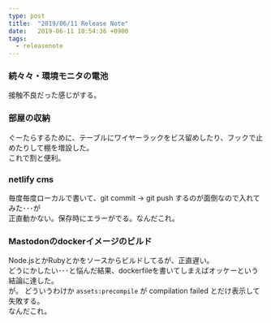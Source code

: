 ```yaml
---
type: post
title:  "2019/06/11 Release Note"
date:   2019-06-11 18:54:36 +0900
tags:
  - releasenote
---
```

### 続々々・環境モニタの電池

接触不良だった感じがする。

### 部屋の収納

ぐーたらするために、テーブルにワイヤーラックをビス留めしたり、フックで止めたりして棚を増設した。  
これで割と便利。

### netlify cms

毎度毎度ローカルで書いて、git commit -> git push するのが面倒なので入れてみた･･･が  
正直動かない。保存時にエラーがでる。なんだこれ。

### Mastodonのdockerイメージのビルド

Node.jsとかRubyとかをソースからビルドしてるが、正直遅い。  
どうにかしたい･･･と悩んだ結果、dockerfileを書いてしまえばオッケーという結論に達した。  
が。 どういうわけか `assets:precompile` が compilation failed とだけ表示して失敗する。  
なんだこれ。

